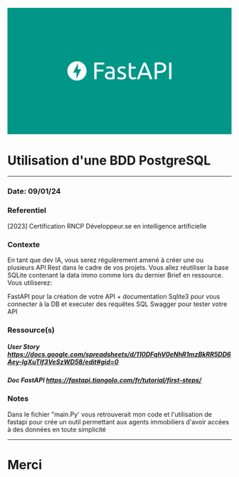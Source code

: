 ![FastAPI](FastAPI.png "FastAPI")
<h1>Utilisation d'une BDD PostgreSQL</h1>
<hr>
<h3>Date:  09/01/24</h3>
<h3>Referentiel</h3>
<p>[2023] Certification RNCP Développeur.se en intelligence artificielle</p>
<h3>Contexte</h3>
<p>En tant que dev IA, vous serez régulèrement amené à créer une ou plusieurs API Rest dans le cadre de vos projets.
Vous allez réutiliser la base SQLite contenant la data immo comme lors du dernier Brief en ressource.
Vous utiliserez:

FastAPI pour la création de votre API + documentation
Sqlite3 pour vous connecter à la DB et executer des requêtes SQL
Swagger pour tester votre API</p>
<h3>Ressource(s)</h3>
<h5>User Story <a href="https://docs.google.com/spreadsheets/d/110DFqhV0eNhR1mzBkRR5DD6Aey-lgXuTlf3VeSzWD58/edit#gid=0">https://docs.google.com/spreadsheets/d/110DFqhV0eNhR1mzBkRR5DD6Aey-lgXuTlf3VeSzWD58/edit#gid=0</a></h5>
<h5>Doc FastAPI <a href="https://fastapi.tiangolo.com/fr/tutorial/first-steps/">https://fastapi.tiangolo.com/fr/tutorial/first-steps/</a></h5>
<h3>Notes</h3>
<p>Dans le fichier "main.Py' vous retrouverait mon code et l'utilisation de fastapi pour crée un outil permettant aux agents immobiliers d'avoir accées à des données en toute simplicité
</p>
</ol>
<hr>
<h1>                    Merci  



